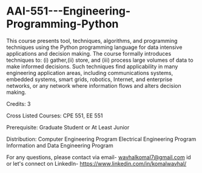 # AAI-551---Engineering-Programming-Python

This course presents tool, techniques, algorithms, and programming techniques using the Python programming language for data intensive applications and decision making. 
The course formally introduces techniques to: (i) gather,(ii) store, and (iii) process large volumes of data to make informed decisions. Such techniques find applicability in many engineering application areas, including communications systems, embedded systems, smart grids, robotics, Internet, and enterprise networks, or any network where information flows and alters decision making.

Credits: 3

Cross Listed Courses: 
CPE 551, EE 551

Prerequisite:
Graduate Student or At Least Junior

Distribution:
Computer Engineering Program Electrical Engineering Program Information and Data Engineering Program

For any questions, please contact via email- wavhalkomal7@gmail.com id or let's connect on LinkedIn- https://www.linkedin.com/in/komalwavhal/

